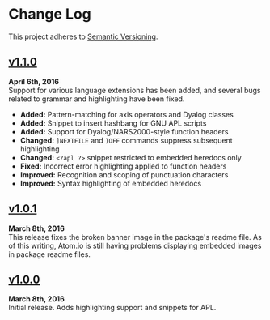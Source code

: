Change Log
==========

This project adheres to [Semantic Versioning](http://semver.org).


[v1.1.0]
------------------------------------------------------------------------
**April 6th, 2016**  
Support for various language extensions has been added, and several bugs
related to grammar and highlighting have been fixed.

* __Added:__    Pattern-matching for axis operators and Dyalog classes
* __Added:__    Snippet to insert hashbang for GNU APL scripts
* __Added:__    Support for Dyalog/NARS2000-style function headers
* __Changed:__  `]NEXTFILE` and `)OFF` commands suppress subsequent highlighting
* __Changed:__  `<?apl ?>` snippet restricted to embedded heredocs only
* __Fixed:__    Incorrect error highlighting applied to function headers
* __Improved:__ Recognition and scoping of punctuation characters
* __Improved:__ Syntax highlighting of embedded heredocs


[v1.0.1]
------------------------------------------------------------------------
**March 8th, 2016**  
This release fixes the broken banner image in the package's readme file.
As of this writing, Atom.io is still having problems displaying embedded
images in package readme files.


[v1.0.0]
------------------------------------------------------------------------
**March 8th, 2016**  
Initial release. Adds highlighting support and snippets for APL.


[Referenced links]:_____________________________________________________
[v1.1.0]: https://github.com/Alhadis/language-apl/releases/tag/v1.1.0
[v1.0.1]: https://github.com/Alhadis/language-apl/releases/tag/v1.0.1
[v1.0.0]: https://github.com/Alhadis/language-apl/releases/tag/v1.0.0
